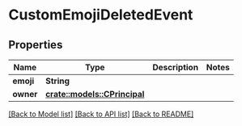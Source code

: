 # CustomEmojiDeletedEvent

## Properties

Name | Type | Description | Notes
------------ | ------------- | ------------- | -------------
**emoji** | **String** |  | 
**owner** | [**crate::models::CPrincipal**](CPrincipal.md) |  | 

[[Back to Model list]](../README.md#documentation-for-models) [[Back to API list]](../README.md#documentation-for-api-endpoints) [[Back to README]](../README.md)



